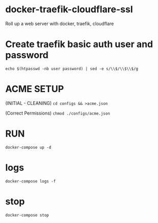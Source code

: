 # docker-traefik-cloudflare-ssl
Roll up a web server with docker, traefik, cloudflare

# Create traefik basic auth user and password
`echo $(htpasswd -nb user password) | sed -e s/\\$/\\$\\$/g`

# ACME SETUP
(INITIAL - CLEANING)
`cd configs && >acme.json`

(Correct Permissions)
`chmod ./configs/acme.json`

# RUN
`docker-compose up -d`

# logs
`docker-compose logs -f`

# stop
`docker-compose stop`

